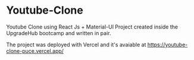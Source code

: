 # Youtube-Clone

Youtube Clone using React Js + Material-UI
Project created inside the UpgradeHub bootcamp and written in pair.

The project was deployed with Vercel and it's avaiable at https://youtube-clone-puce.vercel.app/